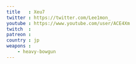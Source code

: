 ```yaml
---
title   : Xeu7
twitter : https://twitter.com/Lee1mon_
youtube : https://www.youtube.com/user/ACE4Xm
twitch  :
patreon :
country : jp
weapons :
    - heavy-bowgun
---
```

